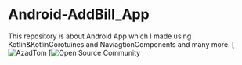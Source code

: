 # Android-AddBill_App
This repository is about Android App which I made using Kotlin&amp;KotlinCorotuines and NaviagtionComponents and many more.
[![AzadTom]()
[![Open Source Community]()
